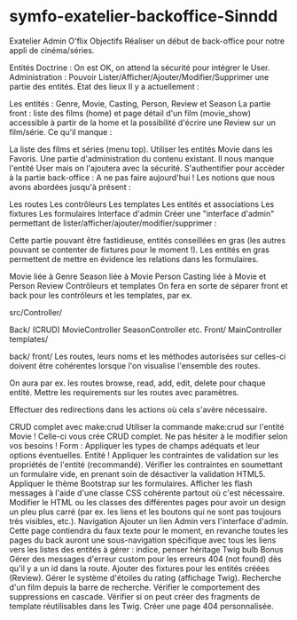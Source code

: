 # symfo-exatelier-backoffice-Sinndd
Exatelier Admin O'flix
Objectifs
Réaliser un début de back-office pour notre appli de cinéma/séries.

Entités Doctrine : On est OK, on attend la sécurité pour intégrer le User.
Administration : Pouvoir Lister/Afficher/Ajouter/Modifier/Supprimer une partie des entités.
Etat des lieux
Il y a actuellement :

Les entités : Genre, Movie, Casting, Person, Review et Season
La partie front : liste des films (home) et page détail d'un film (movie_show) accessible à partir de la home et la possibilité d'écrire une Review sur un film/série.
Ce qu'il manque :

La liste des films et séries (menu top).
Utiliser les entités Movie dans les Favoris.
Une partie d'administration du contenu existant.
Il nous manque l'entité User mais on l'ajoutera avec la sécurité.
S'authentifier pour accèder à la partie back-office : A ne pas faire aujourd'hui !
Les notions que nous avons abordées jusqu'à présent :

Les routes
Les contrôleurs
Les templates
Les entités et associations
Les fixtures
Les formulaires
Interface d'admin
Créer une "interface d'admin" permettant de lister/afficher/ajouter/modifier/supprimer :

Cette partie pouvant être fastidieuse, entités conseillées en gras (les autres pouvant se contenter de fixtures pour le moment !). Les entités en gras permettent de mettre en évidence les relations dans les formulaires.

Movie liée à Genre
Season liée à Movie
Person
Casting liée à Movie et Person
Review
Contrôleurs et templates
On fera en sorte de séparer front et back pour les contrôleurs et les templates, par ex.

src/Controller/

Back/ (CRUD)
MovieController
SeasonController
etc.
Front/
MainController
templates/

back/
front/
Les routes, leurs noms et les méthodes autorisées sur celles-ci doivent être cohérentes lorsque l'on visualise l'ensemble des routes.

On aura par ex. les routes browse, read, add, edit, delete pour chaque entité.
Mettre les requirements sur les routes avec paramètres.

Effectuer des redirections dans les actions où cela s'avère nécessaire.

CRUD complet avec make:crud
Utiliser la commande make:crud sur l'entité Movie ! Celle-ci vous crée CRUD complet. Ne pas hésiter à le modifier selon vos besoins !
Form : Appliquer les types de champs adéquats et leur options éventuelles.
Entité ! Appliquer les contraintes de validation sur les propriétés de l'entité (recommandé).
Vérifier les contraintes en soumettant un formulaire vide, en prenant soin de désactiver la validation HTML5.
Appliquer le thème Bootstrap sur les formulaires.
Afficher les flash messages à l'aide d'une classe CSS cohérente partout où c'est nécessaire.
Modifier le HTML ou les classes des différentes pages pour avoir un design un pleu plus carré (par ex. les liens et les boutons qui ne sont pas toujours très visibles, etc.).
Navigation
Ajouter un lien Admin vers l'interface d'admin. Cette page contiendra du faux texte pour le moment, en revanche toutes les pages du back auront une sous-navigation spécifique avec tous les liens vers les listes des entités à gérer : indice, penser héritage Twig bulb
Bonus
Gérer des messages d'erreur custom pour les erreurs 404 (not found) dès qu'il y a un id dans la route.
Ajouter des fixtures pour les entités créées (Review).
Gérer le système d'étoiles du rating (affichage Twig).
Recherche d'un film depuis la barre de recherche.
Vérifier le comportement des suppressions en cascade.
Vérifier si on peut créer des fragments de template réutilisables dans les Twig.
Créer une page 404 personnalisée.
